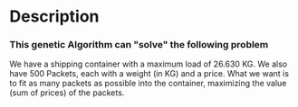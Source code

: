 # Description
### This genetic Algorithm can "solve" the following problem
We have a shipping container with a maximum load of 26.630 KG. We also have 500 Packets, each with a weight (in KG) and a price.
What we want is to fit as many packets as possible into the container, maximizing the value (sum of prices) of the packets.
